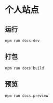 # 个人站点

## 运行

```
npm run docs:dev
```

## 打包

```
npm run docs:build
```

## 预览

```
npm run docs:preview
```
